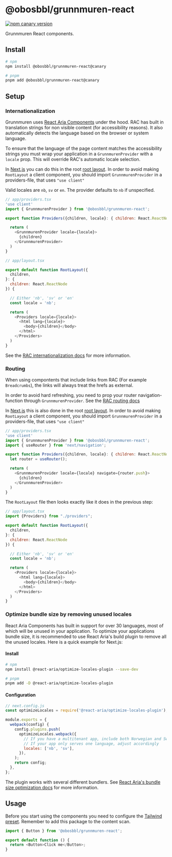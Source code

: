 # @obosbbl/grunnmuren-react

[![npm canary version](https://img.shields.io/npm/v/@obosbbl%2Fgrunnmuren-react/canary.svg)](https://www.npmjs.com/package/@obosbbl/grunnmuren-react)

Grunnmuren React components.

## Install

```sh
# npm
npm install @obosbbl/grunnmuren-react@canary

# pnpm
pnpm add @obosbbl/grunnmuren-react@canary
```

## Setup

### Internationalization

Grunnmuren uses [React Aria Components](https://react-spectrum.adobe.com/react-aria/) under the hood. RAC has built in translation strings for non visible content (for accessibility reasons). It also automatically detects the language based on the browser or system language.

To ensure that the language of the page content matches the accessibility strings you must wrap your application in a `GrunnmurenProvider` with a `locale` prop. This will override RAC's automatic locale selection.

In [Next.js](https://nextjs.org/) you can do this in the root [root layout](https://nextjs.org/docs/app/building-your-application/routing/pages-and-layouts#root-layout-required). In order to avoid making `RootLayout` a client component, you should import `GrunnmurenProvider` in a providers-file, that uses `"use client"`

Valid locales are `nb`, `sv` or `en`. The provider defaults to `nb` if unspecified.

```js
// app/providers.tsx
'use client'
import { GrunnmurenProvider } from '@obosbbl/grunnmuren-react';

export function Providers({children, locale}: { children: React.ReactNode, locale: 'nb' | 'sv' | 'en'}) {

  return (
    <GrunnmurenProvider locale={locale}>
      {children}
    </GrunnmurenProvider>
  )
}
```

```js
// app/layout.tsx

export default function RootLayout({
  children,
}: {
  children: React.ReactNode
}) {

  // Either 'nb', 'sv' or 'en'
  const locale = 'nb';

  return (
    <Providers locale={locale}>
      <html lang={locale}>
        <body>{children}</body>
      </html>
    </Providers>
  )
}
```

See the [RAC internationalization docs](https://react-spectrum.adobe.com/react-aria/internationalization.html) for more information.

### Routing

When using compontents that include links from RAC (For example `Breadcrumbs`), the links will always treat the hrefs as external.

In order to avoid hard refreshing, you need to prop your router navigation-function
through `GrunnmurenProvider`. See the [RAC routing docs](https://react-spectrum.adobe.com/react-aria/routing.html)

In [Next.js](https://nextjs.org/) this is also done in the root [root layout](https://nextjs.org/docs/app/building-your-application/routing/pages-and-layouts#root-layout-required). In order to avoid making `RootLayout` a client component, you should import `GrunnmurenProvider` in a providers-file, that uses `"use client"`

```js
// app/providers.tsx
'use client'
import { GrunnmurenProvider } from '@obosbbl/grunnmuren-react';
import { useRouter } from 'next/navigation';

export function Providers({children, locale}: { children: React.ReactNode, locale: string}) {
  let router = useRouter();

  return (
    <GrunnmurenProvider locale={locale} navigate={router.push}>
      {children}
    </GrunnmurenProvider>
  )
}
```

The `RootLayout` file then looks exactly like it does in the previous step:

```js
// app/layout.tsx
import {Providers} from "./providers";

export default function RootLayout({
  children,
}: {
  children: React.ReactNode
}) {

  // Either 'nb', 'sv' or 'en'
  const locale = 'nb';

  return (
    <Providers locale={locale}>
      <html lang={locale}>
        <body>{children}</body>
      </html>
    </Providers>
  )
}
```

### Optimize bundle size by removing unused locales

React Aria Components has built in support for over 30 languages, most of which will be unused in your application. To optimize your applications bundle size, it is recommended to use React Aria's build plugin to remove all the unused locales. Here is a quick example for Next.js:

#### Install

```sh
# npm
npm install @react-aria/optimize-locales-plugin --save-dev

# pnpm
pnpm add -D @react-aria/optimize-locales-plugin
```

#### Configuration

```js
// next.config.js
const optimizeLocales = require('@react-aria/optimize-locales-plugin');

module.exports = {
  webpack(config) {
    config.plugins.push(
      optimizeLocales.webpack({
        // If you have a multitenant app, include both Norwegian and Swedish
        // If your app only serves one language, adjust accordingly
        locales: ['nb', 'sv'],
      }),
    );
    return config;
  },
};
```

The plugin works with several different bundlers. See [React Aria's bundle size optimization docs](https://react-spectrum.adobe.com/react-aria/internationalization.html#optimizing-bundle-size) for more information.

## Usage

Before you start using the components you need to configure the [Tailwind preset](../tailwind/). Remember to add this package to the content scan.

```js
import { Button } from '@obosbbl/grunnmuren-react';

export default function () {
  return <Button>Click me</Button>;
}
```
